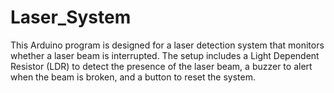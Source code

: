# Laser_System
This Arduino program is designed for a laser detection system that monitors whether a laser beam is interrupted. The setup includes a Light Dependent Resistor (LDR) to detect the presence of the laser beam, a buzzer to alert when the beam is broken, and a button to reset the system.
